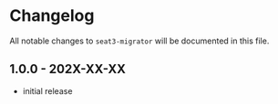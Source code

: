 # Changelog

All notable changes to `seat3-migrator` will be documented in this file.

## 1.0.0 - 202X-XX-XX

- initial release
